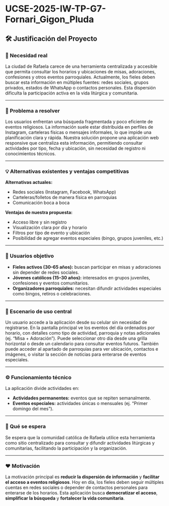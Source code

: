 # UCSE-2025-IW-TP-G7-Fornari_Gigon_Pluda

## 🛠️ Justificación del Proyecto

### 📌 Necesidad real

La ciudad de Rafaela carece de una herramienta centralizada y accesible que permita consultar los horarios y ubicaciones de misas, adoraciones, confesiones y otros eventos parroquiales. Actualmente, los fieles deben buscar esta información en múltiples fuentes: redes sociales, grupos privados, estados de WhatsApp o contactos personales. Esta dispersión dificulta la participación activa en la vida litúrgica y comunitaria.

---

### 🎯 Problema a resolver

Los usuarios enfrentan una búsqueda fragmentada y poco eficiente de eventos religiosos. La información suele estar distribuida en perfiles de Instagram, carteleras físicas o mensajes informales, lo que impide una planificación clara y rápida. Nuestra solución propone una aplicación web responsive que centraliza esta información, permitiendo consultar actividades por tipo, fecha y ubicación, sin necesidad de registro ni conocimientos técnicos.

---

### 💡 Alternativas existentes y ventajas competitivas

**Alternativas actuales:**
- Redes sociales (Instagram, Facebook, WhatsApp)
- Carteleras/folletos de manera física en parroquias
- Comunicación boca a boca

**Ventajas de nuestra propuesta:**
- Acceso libre y sin registro
- Visualización clara por día y horario
- Filtros por tipo de evento y ubicación
- Posibilidad de agregar eventos especiales (bingo, grupos juveniles, etc.)

---

### 👥 Usuarios objetivo

- **Fieles activos (30–65 años):** buscan participar en misas y adoraciones sin depender de redes sociales.
- **Jóvenes católicos (15–30 años):** interesados en grupos juveniles, confesiones y eventos comunitarios.
- **Organizadores parroquiales:** necesitan difundir actividades especiales como bingos, retiros o celebraciones.

---

### 🧭 Escenario de uso central

Un usuario accede a la aplicación desde su celular sin necesidad de registrarse. En la pantalla principal ve los eventos del día ordenados por horario, con detalles como tipo de actividad, parroquia y notas adicionales (ej. “Misa + Adoración”). Puede seleccionar otro día desde una grilla horizontal o desde un calendario para consultar eventos futuros. También puede acceder al apartado de parroquias para ver ubicación, contactos e imágenes, o visitar la sección de noticias para enterarse de eventos especiales.

---

### ⚙️ Funcionamiento técnico

La aplicación divide actividades en:
- **Actividades permanentes:** eventos que se repiten semanalmente.
- **Eventos especiales:** actividades únicas o mensuales (ej. “Primer domingo del mes”).

---

### 🎯 Qué se espera

Se espera que la comunidad católica de Rafaela utilice esta herramienta como sitio centralizado para consultar y difundir actividades litúrgicas y comunitarias, facilitando la participación y la organización.

---

### ❤️ Motivación

La motivación principal es **reducir la dispersión de información** y **facilitar el acceso a eventos religiosos**. Hoy en día, los fieles deben seguir múltiples cuentas en redes sociales o depender de contactos personales para enterarse de los horarios. Esta aplicación busca **democratizar el acceso**, **simplificar la búsqueda** y **fortalecer la vida comunitaria**.
